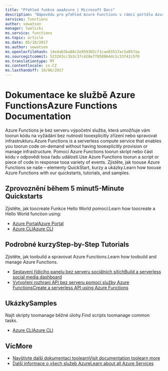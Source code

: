 ```yaml
---
title: "Přehled funkce aaaAzure | Microsoft Docs"
description: "Nápovědu pro přehled Azure Functions v rámci portálu Azure"
services: functions
author: sewatson
manager: lwelicki
ms.service: functions
ms.topic: article
ms.date: 05/10/2017
ms.author: sewatson
ms.openlocfilehash: 14edab5ba88c2e959302cf1cae03517ac5a057aa
ms.sourcegitcommit: 523283cc1b3c37c428e77850964dc1c33742c5f0
ms.translationtype: MT
ms.contentlocale: cs-CZ
ms.lasthandoff: 10/06/2017
---
```

# <a name="azure-functions-documentation"></a><span data-ttu-id="14d9c-103">Dokumentace ke službě Azure Functions</span><span class="sxs-lookup"><span data-stu-id="14d9c-103">Azure Functions Documentation</span></span>

<span data-ttu-id="14d9c-104">Azure Functions je bez serveru výpočetní služba, která umožňuje vám toorun kódu na vyžádání bez nutnosti tooexplicitly zřízení nebo spravovat infrastrukturu.</span><span class="sxs-lookup"><span data-stu-id="14d9c-104">Azure Functions is a serverless compute service that enables you toorun code on-demand without having tooexplicitly provision or manage infrastructure.</span></span> <span data-ttu-id="14d9c-105">Pomocí Azure Functions toorun skript nebo část kódu v odpovědi tooa řadu událostí.</span><span class="sxs-lookup"><span data-stu-id="14d9c-105">Use Azure Functions toorun a script or piece of code in response tooa variety of events.</span></span> <span data-ttu-id="14d9c-106">Zjistěte, jak toouse Azure Functions se naše – elementy QuickStart, kurzy a ukázky.</span><span class="sxs-lookup"><span data-stu-id="14d9c-106">Learn how toouse Azure Functions with our quickstarts, tutorials, and samples.</span></span>

## <a name="5-minute-quickstarts"></a><span data-ttu-id="14d9c-107">Zprovoznění během 5 minut</span><span class="sxs-lookup"><span data-stu-id="14d9c-107">5-Minute Quickstarts</span></span>

<span data-ttu-id="14d9c-108">Zjistěte, jak toocreate Funkce Hello World pomocí:</span><span class="sxs-lookup"><span data-stu-id="14d9c-108">Learn how toocreate a Hello World function using:</span></span>

- [<span data-ttu-id="14d9c-109">Azure Portal</span><span class="sxs-lookup"><span data-stu-id="14d9c-109">Azure Portal</span></span>](/azure/azure-functions/functions-create-first-azure-function)
- [<span data-ttu-id="14d9c-110">Azure CLI</span><span class="sxs-lookup"><span data-stu-id="14d9c-110">Azure CLI</span></span>](/azure/azure-functions/functions-create-first-azure-function-azure-cli)

## <a name="step-by-step-tutorials"></a><span data-ttu-id="14d9c-111">Podrobné kurzy</span><span class="sxs-lookup"><span data-stu-id="14d9c-111">Step-by-Step Tutorials</span></span>

<span data-ttu-id="14d9c-112">Zjistěte, jak toobuild a spravovat Azure Functions.</span><span class="sxs-lookup"><span data-stu-id="14d9c-112">Learn how toobuild and manage Azure Functions.</span></span>

- [<span data-ttu-id="14d9c-113">Sestavení řídicího panelu bez serveru sociálních sítích</span><span class="sxs-lookup"><span data-stu-id="14d9c-113">Build a serverless social media dashboard</span></span>](/azure/azure-functions/functions-twitter-email)
- [<span data-ttu-id="14d9c-114">Vytvoření rozhraní API bez serveru pomocí služby Azure Functions</span><span class="sxs-lookup"><span data-stu-id="14d9c-114">Create a serverless API using Azure Functions</span></span>](/azure/azure-functions/functions-create-serverless-api)

## <a name="samples"></a><span data-ttu-id="14d9c-115">Ukázky</span><span class="sxs-lookup"><span data-stu-id="14d9c-115">Samples</span></span>

<span data-ttu-id="14d9c-116">Najít skripty toomanage běžné úlohy.</span><span class="sxs-lookup"><span data-stu-id="14d9c-116">Find scripts toomanage common tasks.</span></span>

- [<span data-ttu-id="14d9c-117">Azure CLI</span><span class="sxs-lookup"><span data-stu-id="14d9c-117">Azure CLI</span></span>](/azure/azure-functions/functions-cli-samples)

## <a name="more"></a><span data-ttu-id="14d9c-118">Víc</span><span class="sxs-lookup"><span data-stu-id="14d9c-118">More</span></span>

- [<span data-ttu-id="14d9c-119">Navštivte další dokumentaci toolearn</span><span class="sxs-lookup"><span data-stu-id="14d9c-119">Visit documentation toolearn more</span></span>](/azure/app-functions/index)
- [<span data-ttu-id="14d9c-120">Další informace o všech služeb Azure</span><span class="sxs-lookup"><span data-stu-id="14d9c-120">Learn about all Azure Services</span></span>](https://aka.ms/j3wr7y)